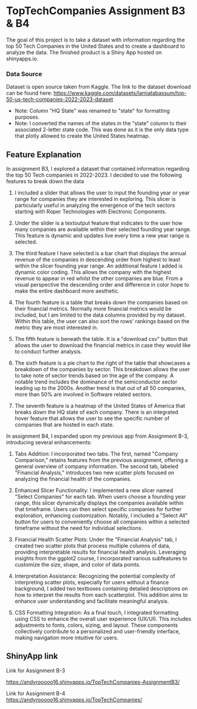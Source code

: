 # TopTechCompanies Assignment B3 & B4

The goal of this project is to take a dataset with information regarding the top 50 Tech Companies in the United States and to create a dashboard to analyze the data. The finished product is a Shiny 
App hosted on shinyapps.io.

### Data Source

Dataset is open source taken from Kaggle. The link to the dataset download can be found here: https://www.kaggle.com/datasets/lamiatabassum/top-50-us-tech-companies-2022-2023-dataset
- Note: Column "HQ State" was renamed to "state" for formatting purposes.
- Note: I converted the names of the states in the "state" column to their associated 2-letter state code. This was done as it is the only data type that plotly allowed to create the United States heatmap.

## Feature Explanation

In assignment B3, I explored a dataset that contained information regarding the top 50 Tech companies in 2022-2023. I decided to use the following features to break down the data

 1. I included a slider that allows the user to input the founding year or year range for companies they are interested in exploring. This slicer is particularly useful in analyzing
 the emergence of the tech sectors starting with Roper Technologies with Electronic Components.

2. Under the slider is a textoutput feature that indicates to the user how many companies are available within their selected founding year range. This feature is dynamic and updates
live every time a new year range is selected.

3. The third feature I have selected is a bar chart that displays the annual revenue of the companies in descending order from highest to least within the slicer founding year range.
An additional feature I added is dynamic color coding. This allows the company with the highest revenue to appear in red whilst the other companies are blue. From a visual perspective
the descending order and difference in color hope to make the entire dashboard more aesthetic.

4. The fourth feature is a table that breaks down the companies based on their financial metrics. Normally more financial metrics would be included, but I am limited to the data columns
provided by my dataset. Within this table, the user can also sort the rows' rankings based on the metric they are most interested in.

5. The fifth feature is beneath the table. It is a "download csv" button that allows the user to download the financial metrics in case they would like to conduct further analysis.

6. The sixth feature is a pie chart to the right of the table that showcases a breakdown of the companies by sector. This breakdown allows the user to take note of sector trends based on
the age of the company. A notable trend includes the dominance of the semiconductor sector leading up to the 2000s. Another trend is that out of all 50 companies,
more than 50% are involved in Software related sectors.

7. The seventh feature is a heatmap of the United States of America that breaks down the HQ state of each company. There is an integrated hover feature that allows the user to see the
specific number of companies that are hosted in each state.



In assignment B4,  I expanded upon my previous app from Assignment B-3, introducing several enhancements:
  
1. Tabs Addition:
      I incorporated two tabs. The first, named "Company Comparison," retains features from the previous assignment, offering a general overview of company information. The second tab, 
      labeled "Financial Analysis," introduces two new scatter plots focused on analyzing the financial health of the companies.
 
2. Enhanced Slicer Functionality:
     I implemented a new slicer named "Select Companies" for each tab. When users choose a founding year range, this slicer dynamically displays the companies available within that timeframe. 
     Users can then select specific companies for further exploration, enhancing customization. Notably, I included a "Select All" button for users to conveniently choose all companies within a
     selected timeframe without the need for individual selections.
 
3. Financial Health Scatter Plots:
     Under the "Financial Analysis" tab, I created two scatter plots that process multiple columns of data, providing interpretable results for financial health analysis. Leveraging insights from 
     the ggplot2 course, I incorporated various subfeatures to customize the size, shape, and color of data points.
 
4. Interpretation Assistance:
     Recognizing the potential complexity of interpreting scatter plots, especially for users without a finance background, I added two textboxes containing detailed descriptions on how to interpret 
     the results from each scatterplot. This addition aims to enhance user understanding and facilitate meaningful analysis.
   
5. CSS Formatting Integration:
     As a final touch, I integrated formatting using CSS to enhance the overall user experience (UX/UI). This includes adjustments to fonts, colors, sizing, and layout. These components collectively 
     contribute to a personalized and user-friendly interface, making navigation more intuitive for users.

## ShinyApp link
Link for Assignment B-3

https://andyrooooo16.shinyapps.io/TopTechCompanies-AssignmentB3/

Link for Assignment B-4
https://andyrooooo16.shinyapps.io/TopTechCompanies/
